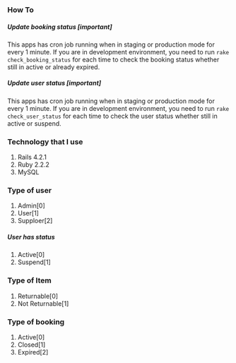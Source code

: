 ### How To

##### Update booking status [important]
This apps has cron job running when in staging or production mode for every 1 minute. If you are in development environment, you need to run `rake check_booking_status` for each time to check the booking status whether still in active or already expired.

##### Update user status [important]
This apps has cron job running when in staging or production mode for every 1 minute. If you are in development environment, you need to run `rake check_user_status` for each time to check the user status whether still in active or suspend.

### Technology that I use

1. Rails 4.2.1
2. Ruby 2.2.2
3. MySQL

### Type of user

1. Admin[0]
2. User[1]
3. Supploer[2]

##### User has status

1. Active[0]
2. Suspend[1]

### Type of Item

1. Returnable[0]
2. Not Returnable[1]

### Type of booking

1. Active[0]
2. Closed[1]
3. Expired[2]